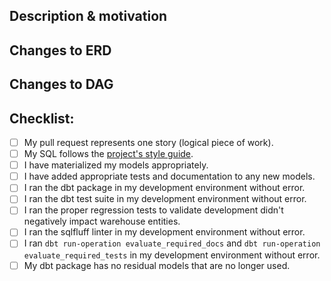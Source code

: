 <!---
Provide a short summary in the Title above. Examples of good PR titles:
* "Feature: add so-and-so models"
* "Fix: deduplicate such-and-such"
* "Update: dbt version 0.13.0"
-->

## Description & motivation
<!---
Add a description of what that storie's goal is, or add a link to its associated Jira ticket.
-->

## Changes to ERD
<!---
Based on the description above, what are the changes you're making in the warehouse layer. Add a screenshot of the ERD you're changing and add description of main changes happening (e.g. new fact table added; adding new fields, etc.)
Here are the commands to generate graph:
- dbdocs build wh_docs/warehouse.dbml
- Follow link
- Go to dag
- Screenshot
-->

## Changes to DAG
<!---
Show us the relevant dbt models that are being introduced or changed by inserting a screen shot of the DAG section that is impacted. 
Here are the commands to generate graph:
- dbt docs generate
- dbt docs serve
- Go to Relationship tab
- Screenshot
-->

## Checklist:
<!---
This is for you as a developer. Have you done all the following tasks before submitting this PR?
-->
- [ ] My pull request represents one story (logical piece of work).
- [ ] My SQL follows the [project's style guide](resources/dbt_coding_conventions.md).
- [ ] I have materialized my models appropriately.
- [ ] I have added appropriate tests and documentation to any new models.
- [ ] I ran the dbt package in my development environment without error.
- [ ] I ran the dbt test suite in my development environment without error.
- [ ] I ran the proper regression tests to validate development didn't negatively impact warehouse entities.
- [ ] I ran the sqlfluff linter in my development environment without error.
- [ ] I ran `dbt run-operation evaluate_required_docs` and `dbt run-operation evaluate_required_tests` in my development environment without error.
- [ ] My dbt package has no residual models that are no longer used.